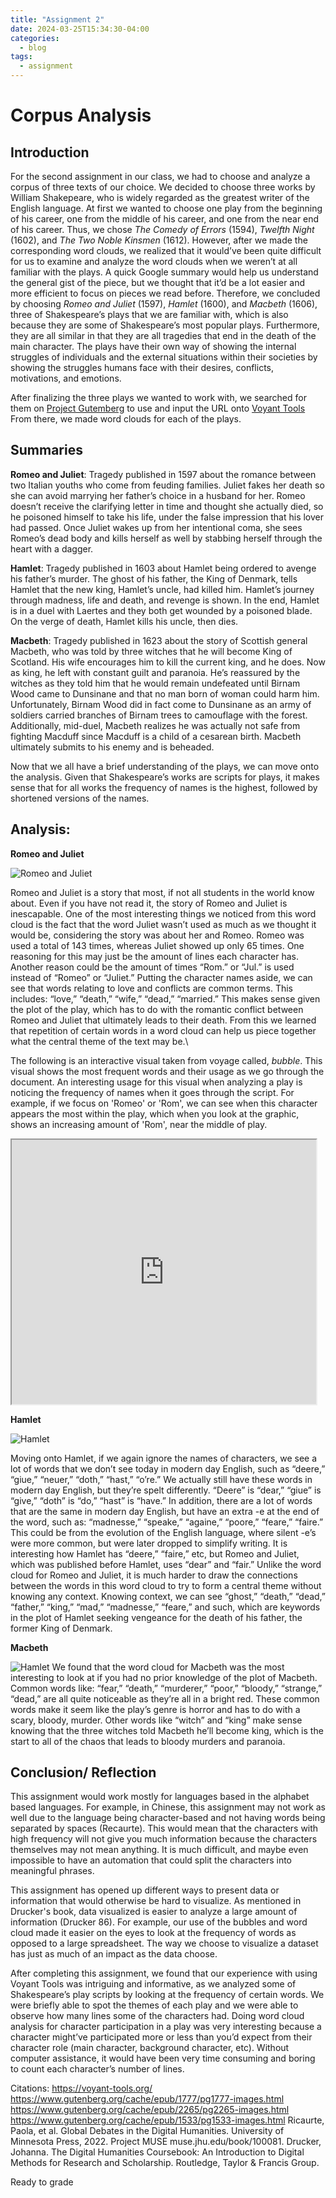 ```yaml
---
title: "Assignment 2"
date: 2024-03-25T15:34:30-04:00
categories:
  - blog
tags:
  - assignment
---
```

# Corpus Analysis
## **Introduction**

For the second assignment in our class, we had to choose and analyze a corpus of three texts of our choice. We decided to choose three works by William Shakepeare, who is widely regarded as the greatest writer of the English language. At first we wanted to choose one play from the beginning of his career, one from the middle of his career, and one from the near end of his career. Thus, we chose *The Comedy of Errors* (1594), *Twelfth Night* (1602), and *The Two Noble Kinsmen* (1612). However, after we made the corresponding word clouds, we realized that it would’ve been quite difficult for us to examine and analyze the word clouds when we weren’t at all familiar with the plays. A quick Google summary would help us understand the general gist of the piece, but we thought that it’d be a lot easier and more efficient to focus on pieces we read before. Therefore, we concluded by choosing *Romeo and Juliet* (1597), *Hamlet* (1600), and *Macbeth* (1606), three of Shakespeare’s plays that we are familiar with, which is also because they are some of Shakespeare’s most popular plays. Furthermore, they are all similar in that they are all tragedies that end in the death of the main character. The plays have their own way of showing the internal struggles of individuals and the external situations within their societies by showing the struggles humans face with their desires, conflicts, motivations, and emotions.

After finalizing the three plays we wanted to work with, we searched for them on [Project Gutemberg](https://www.gutenberg.org/) to use and input the URL onto [Voyant Tools](https://voyant-tools.org/) From there, we made word clouds for each of the plays. 



## **Summaries**


**Romeo and Juliet**: Tragedy published in 1597 about the romance between two Italian youths who come from feuding families. Juliet fakes her death so she can avoid marrying her father’s choice in a husband for her. Romeo doesn’t receive the clarifying letter in time and thought she actually died, so he poisoned himself to take his life, under the false impression that his lover had passed. Once Juliet wakes up from her intentional coma, she sees Romeo’s dead body and kills herself as well by stabbing herself through the heart with a dagger.

**Hamlet**: Tragedy published in 1603 about Hamlet being ordered to avenge his father’s murder. The ghost of his father, the King of Denmark, tells Hamlet that the new king, Hamlet’s uncle, had killed him. Hamlet’s journey through madness, life and death, and revenge is shown. In the end, Hamlet is in a duel with Laertes and they both get wounded by a poisoned blade. On the verge of death, Hamlet kills his uncle, then dies. 

**Macbeth**: Tragedy published in 1623 about the story of Scottish general Macbeth, who was told by three witches that he will become King of Scotland. His wife encourages him to kill the current king, and he does. Now as king, he left with constant guilt and paranoia. He’s reassured by the witches as they told him that he would remain undefeated until Birnam Wood came to Dunsinane and that no man born of woman could harm him. Unfortunately, Birnam Wood did in fact come to Dunsinane as an army of soldiers carried branches of Birnam trees to camouflage with the forest. Additionally, mid-duel, Macbeth realizes he was actually not safe from fighting Macduff since Macduff is a child of a cesarean birth. Macbeth ultimately submits to his enemy and is beheaded.

Now that we all have a brief understanding of the plays, we can move onto the analysis. Given that Shakespeare’s works are scripts for plays, it makes sense that for all works the frequency of names is the highest, followed by shortened versions of the names. 


## **Analysis:**

**Romeo and Juliet**

![Romeo and Juliet](/assets/images/Romeo.png)

Romeo and Juliet is a story that most, if not all students in the world know about. Even if you have not read it, the story of Romeo and Juliet is inescapable. One of the most interesting things we noticed from this word cloud is the fact that the word Juliet wasn’t used as much as we thought it would be, considering the story was about her and Romeo. Romeo was used a total of 143 times, whereas Juliet showed up only 65 times. One reasoning for this may just be the amount of lines each character has. Another reason could be the amount of times “Rom.” or “Jul.” is used instead of “Romeo” or “Juliet.” Putting the character names aside, we can see that words relating to love and conflicts are common terms. This includes: “love,” “death,” “wife,” “dead,” “married.” This makes sense given the plot of the play, which has to do with the romantic conflict between Romeo and Juliet that ultimately leads to their death. From this we learned that repetition of certain words in a word cloud can help us piece together what the central theme of the text may be.\

The following is an interactive visual taken from voyage called, *bubble*. This visual shows the most frequent words and their usage as we go through the document. An interesting usage for this visual when analyzing a play is noticing the frequency of names when it goes through the script. For example, if we focus on 'Romeo' or 'Rom', we can see when this character appears the most within the play, which when you look at the graphic, shows an increasing amount of 'Rom', near the middle of play. 

<iframe style='width: 487px; height: 423px;' src='https://voyant-tools.org/tool/Bubbles/?stopList=keywords-baeb4ed00eb4fab89eb1a6fc0d518fbf&audio=true&speed=23&corpus=6a26624e0252e46ac02ecc34444d767d'></iframe>

**Hamlet**

![Hamlet](/assets/images/hamlet.png)

Moving onto Hamlet, if we again ignore the names of characters, we see a lot of words that we don’t see today in modern day English, such as “deere,” “giue,” “neuer,” “doth,” “hast,” “o’re.” We actually still have these words in modern day English, but they’re spelt differently. “Deere” is “dear,” “giue” is “give,” “doth” is “do,” “hast” is “have.” In addition, there are a lot of words that are the same in modern day English, but have an extra -e at the end of the word, such as: “madnesse,” “speake,” “againe,” “poore,” “feare,” “faire.” This could be from the evolution of the English language, where silent -e’s were more common, but were later dropped to simplify writing. It is interesting how Hamlet has “deere,” “faire,” etc, but Romeo and Juliet, which was published before Hamlet, uses “dear” and “fair.” Unlike the word cloud for Romeo and Juliet, it is much harder to draw the connections between the words in this word cloud to try to form a central theme without knowing any context. Knowing context, we can see “ghost,” “death,” “dead,” “father,” “king,” “mad,” “madnesse,” “feare,” and such, which are keywords in the plot of Hamlet seeking vengeance for the death of his father, the former King of Denmark.

**Macbeth** 

![Hamlet](/assets/images/macbeth.png)
We found that the word cloud for Macbeth was the most interesting to look at if you had no prior knowledge of the plot of Macbeth. Common words like: “fear,” “death,” “murderer,” “poor,” “bloody,” “strange,” “dead,” are all quite noticeable as they’re all in a bright red. These common words make it seem like the play’s genre is horror and has to do with a scary, bloody, murder. Other words like “witch” and “king” make sense knowing that the three witches told Macbeth he’ll become king, which is the start to all of the chaos that leads to bloody murders and paranoia.

## **Conclusion/ Reflection**

This assignment would work mostly for languages based in the alphabet based languages. For example, in Chinese, this assignment may not work as well due to the language being character-based and not having words being separated by spaces (Recaurte). This would mean that the characters with high frequency will not give you much information because the characters themselves may not mean anything. It is much difficult, and maybe even impossible to have an automation that could split the characters into meaningful phrases. 

This assignment has opened up different ways to present data or information that would otherwise be hard to visualize. As mentioned in Drucker's book, data visualized is easier to analyze a large amount of information (Drucker 86). For example, our use of the bubbles and word cloud made it easier on the eyes to look at the frequency of words as opposed to a large spreadsheet. The way we choose to visualize a dataset has just as much of an impact as the data choose. 

After completing this assignment, we found that our experience with using Voyant Tools was intriguing and informative, as we analyzed some of Shakespeare’s play scripts by looking at the frequency of certain words. We were briefly able to spot the themes of each play and we were able to observe how many lines some of the characters had. Doing word cloud analysis for character participation in a play was very interesting because a character might’ve participated more or less than you’d expect from their character role (main character, background character, etc). Without computer assistance, it would have been very time consuming and boring to count each character’s number of lines.

Citations:
https://voyant-tools.org/
https://www.gutenberg.org/cache/epub/1777/pg1777-images.html 
https://www.gutenberg.org/cache/epub/2265/pg2265-images.html 
https://www.gutenberg.org/cache/epub/1533/pg1533-images.html 
Ricaurte, Paola, et al. Global Debates in the Digital Humanities. University of Minnesota Press, 2022. Project MUSE muse.jhu.edu/book/100081.
Drucker, Johanna. The Digital Humanities Coursebook: An Introduction to Digital Methods for Research and Scholarship. Routledge, Taylor & Francis Group. 

Ready to grade

  

